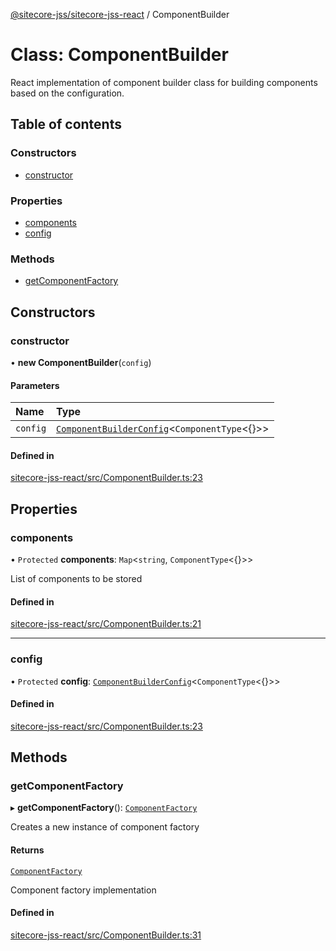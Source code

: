 [@sitecore-jss/sitecore-jss-react](../README.md) / ComponentBuilder

# Class: ComponentBuilder

React implementation of component builder class for building components based on the configuration.

## Table of contents

### Constructors

- [constructor](ComponentBuilder.md#constructor)

### Properties

- [components](ComponentBuilder.md#components)
- [config](ComponentBuilder.md#config)

### Methods

- [getComponentFactory](ComponentBuilder.md#getcomponentfactory)

## Constructors

### constructor

• **new ComponentBuilder**(`config`)

#### Parameters

| Name | Type |
| :------ | :------ |
| `config` | [`ComponentBuilderConfig`](../README.md#componentbuilderconfig)<`ComponentType`<{}\>\> |

#### Defined in

[sitecore-jss-react/src/ComponentBuilder.ts:23](https://github.com/Sitecore/jss/blob/d54d20669/packages/sitecore-jss-react/src/ComponentBuilder.ts#L23)

## Properties

### components

• `Protected` **components**: `Map`<`string`, `ComponentType`<{}\>\>

List of components to be stored

#### Defined in

[sitecore-jss-react/src/ComponentBuilder.ts:21](https://github.com/Sitecore/jss/blob/d54d20669/packages/sitecore-jss-react/src/ComponentBuilder.ts#L21)

___

### config

• `Protected` **config**: [`ComponentBuilderConfig`](../README.md#componentbuilderconfig)<`ComponentType`<{}\>\>

#### Defined in

[sitecore-jss-react/src/ComponentBuilder.ts:23](https://github.com/Sitecore/jss/blob/d54d20669/packages/sitecore-jss-react/src/ComponentBuilder.ts#L23)

## Methods

### getComponentFactory

▸ **getComponentFactory**(): [`ComponentFactory`](../README.md#componentfactory)

Creates a new instance of component factory

#### Returns

[`ComponentFactory`](../README.md#componentfactory)

Component factory implementation

#### Defined in

[sitecore-jss-react/src/ComponentBuilder.ts:31](https://github.com/Sitecore/jss/blob/d54d20669/packages/sitecore-jss-react/src/ComponentBuilder.ts#L31)

